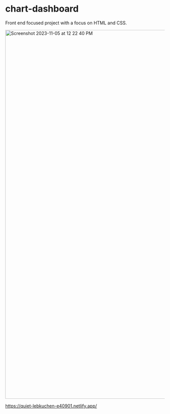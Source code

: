 # chart-dashboard


Front end focused project with a focus on HTML and CSS.

<img width="1166" alt="Screenshot 2023-11-05 at 12 22 40 PM" src="https://github.com/ezekielswanson/chart-dashboard/assets/75798690/f621ad0b-ace8-4946-b40e-a7de6ad067e0">


https://quiet-lebkuchen-e40901.netlify.app/


